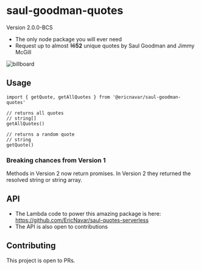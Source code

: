 # saul-goodman-quotes

Version 2.0.0-BCS

- The only node package you will ever need
- Request up to almost ~~16~~**52** unique quotes by Saul Goodman and Jimmy McGill

![billboard](https://user-images.githubusercontent.com/32403644/200190190-cbbd4f4a-6d43-40fd-883d-e98582b648fe.png)

## Usage

```
import { getQuote, getAllQuotes } from '@ericnavar/saul-goodman-quotes'

// returns all quotes 
// string[]
getAllQuotes()

// returns a random quote
// string
getQuote()

```

### Breaking chances from Version 1

Methods in Version 2 now return promises. In Version 2 they returned the resolved string or string array.

## API
- The Lambda code to power this amazing package is here: https://github.com/EricNavar/saul-quotes-serverless
- The API is also open to contributions

## Contributing

This project is open to PRs.
